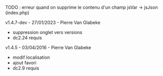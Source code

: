 TODO : 
erreur quand on supprime le contenu d'un champ
jsVar -> jsJson (index.php)

v1.4.7-dev - 27/01/2023 - Pierre Van Glabeke
* suppression onglet vers versions
* dc2.24 requis

v1.4.5 - 03/04/2016 - Pierre Van Glabeke
* modif localisation
* ajout favori
* dc2.9 requis